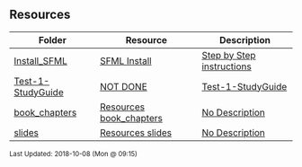 ## Resources
| Folder | Resource | Description|
 | ------------|------------|------------|
 | [Install_SFML](/Users/griffin/Code/Courses/2143-Object-Oriented-Programming/tree/master/Resources/Install_SFML) | [ SFML Install ](/Users/griffin/Code/Courses/2143-Object-Oriented-Programming/tree/master/Resources/Install_SFML) | [ Step by Step instructions](/Users/griffin/Code/Courses/2143-Object-Oriented-Programming/tree/master/Resources/Install_SFML) | [Install_SFML](/Users/griffin/Code/Courses/2143-Object-Oriented-Programming/tree/master/Resources/Install_SFML) | [ Instructions](/Users/griffin/Code/Courses/2143-Object-Oriented-Programming/tree/master/Resources/Install_SFML) | [Install_SFML](/Users/griffin/Code/Courses/2143-Object-Oriented-Programming/tree/master/Resources/Install_SFML) | [include <SFML/Graphics.hpp>](/Users/griffin/Code/Courses/2143-Object-Oriented-Programming/tree/master/Resources/Install_SFML) | [N/A](/Users/griffin/Code/Courses/2143-Object-Oriented-Programming/tree/master/Resources/Install_SFML) |
 | [Test-1-StudyGuide](/Users/griffin/Code/Courses/2143-Object-Oriented-Programming/tree/master/Resources/Test-1-StudyGuide) | [ NOT DONE](/Users/griffin/Code/Courses/2143-Object-Oriented-Programming/tree/master/Resources/Test-1-StudyGuide) | [Test-1-StudyGuide](/Users/griffin/Code/Courses/2143-Object-Oriented-Programming/tree/master/Resources/Test-1-StudyGuide) | [ Test 1 ](/Users/griffin/Code/Courses/2143-Object-Oriented-Programming/tree/master/Resources/Test-1-StudyGuide) | [ Study Guide](/Users/griffin/Code/Courses/2143-Object-Oriented-Programming/tree/master/Resources/Test-1-StudyGuide) | [N/A](/Users/griffin/Code/Courses/2143-Object-Oriented-Programming/tree/master/Resources/Test-1-StudyGuide) |
 | [book_chapters](/Users/griffin/Code/Courses/2143-Object-Oriented-Programming/tree/master/Resources/book_chapters) | [ Resources book_chapters ](/Users/griffin/Code/Courses/2143-Object-Oriented-Programming/tree/master/Resources/book_chapters) | [ No Description](/Users/griffin/Code/Courses/2143-Object-Oriented-Programming/tree/master/Resources/book_chapters) | [N/A](/Users/griffin/Code/Courses/2143-Object-Oriented-Programming/tree/master/Resources/book_chapters) |
 | [slides](/Users/griffin/Code/Courses/2143-Object-Oriented-Programming/tree/master/Resources/slides) | [ Resources slides ](/Users/griffin/Code/Courses/2143-Object-Oriented-Programming/tree/master/Resources/slides) | [ No Description](/Users/griffin/Code/Courses/2143-Object-Oriented-Programming/tree/master/Resources/slides) | [N/A](/Users/griffin/Code/Courses/2143-Object-Oriented-Programming/tree/master/Resources/slides) |

<sup>Last Updated: 2018-10-08 (Mon @ 09:15)</sup>